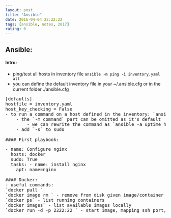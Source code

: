 ```yaml
---
layout: post
title: "Ansible"
date: 2016-04-04 22:22:22
tags: [ansible, notes, 2017]
rating: 0
---
```

## Ansible:
#### Intro:
- ping/test all hosts in inventory file `ansible -m ping -i inventory.yaml all `
- you can define the default inventory file in your ~/.ansible.cfg or in the current folder ./ansible.cfg
<pre>[defaults]
hostfile = inventory.yaml
host_key_checking = False
- to run a command on a host defined in the inventory: `ansible -i inventory.yaml -m command -a uptime host_one `
    - the `-m command` part can be omitted as it's default
        - we can rewrite the command as `ansible -a uptime host_one`, as mentioned ansible.cfg defines the inventory file
    - add `-s` to sudo

#### First playbook:
<pre>- name: Configure nginx
  hosts: docker
  sudo: True
  tasks: - name: install nginx
    apt: name=nginx

#### Docker:
- useful commands:
`docker pull <image_name>`
`docker image rm <hash>` - remove from disk given image/container
`docker ps` - list running containers
`docker images` - list available images locally
`docker run -d -p 2222:22 <image>` - start image, mapping ssh port, -d = detach or daemon :)
